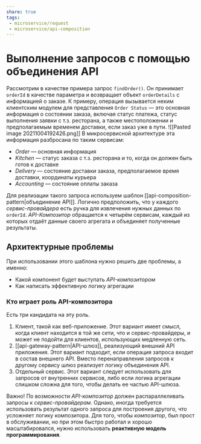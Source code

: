```yaml
---
share: true
tags:
 - microservice/request
 - microservice/api-composition
---
```

# Выполнение запросов с помощью объединения API
Рассмотрим в качестве примера запрос `findOrder()`. Он принимает `orderId` в качестве параметра и возвращает объект `orderDetails` с информацией о заказе. К примеру, операция вызывается неким клиентским модулем для представления `Order Status` — это основная информация о состоянии заказа, включая статус платежа, статус выполнения заявки с т.з. ресторана, а также местоположении и предполагаемым временем доставки, если заказ уже в пути.
![[Pasted image 20211004192426.png]]
В микросервисной архитектуре эта информация разбросана по таким сервисам:
- *Order* — основная информация
- *Kitchen* — статус заказа с т.з. ресторана и то, когда он должен быть готов к доставке
- *Delivery* — состояние доставки заказа, предполагаемое время доставки, координаты курьера
- *Accounting* — состояние оплаты заказа

Для реализации такого запроса используем шаблон [[api-composition-pattern|объединение API]].
Логично предположить, что у каждого *сервис-провайдера* есть ручка для извлечения нужных данных по `orderId`. *API-Композитор* обращается к четырём сервисам, каждый из которых отдаёт данные своего агрегата и объединяет полученные результаты.
## Архитектурные проблемы
При использовании этого шаблона нужно решить две проблемы, а именно:
- Какой компонент будет выступать *API-композитором*
- Как написать эффективную логику агрегации
### Кто играет роль API-композитора
Есть три кандидата на эту роль.
1. Клиент, такой как веб-приложение. Этот вариант имеет смысл, когда клиент находится в той же сети, что и сервис-провайдеры, и может не подойти для клиентов, использующих медленную сеть.
2. [[api-gateway-pattern|API-шлюз]], реализующий внешний API приложения. Этот вариант подходит, если операция запроса входит в состав внешнего API. Вместо перенаправления запросов к другому сервису шлюз реализует логику объединения API.
3. Отдельный сервис. Этот вариант следует использовать для запросов от внутренних сервисов, либо если логика агрегации слишком сложна для того, чтобы делать ее частью API-шлюза.

Важно! По возможности *API-композитор* должен распараллеливать запросы к *сервис-провайдерам*. Однако, иногда требуется использовать результат одного запроса для построения другого, что усложняет логику композитора.
Для того, чтобы *композитор*, был прост в обслуживании, но при этом быстро работал и хорошо масштабировался, нужно использовать **реактивную модель программирования**.

